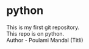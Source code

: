 # python
This is my first git repository.
<br>
This repo is on python.
<br>
Author - Poulami Mandal (Titli)
